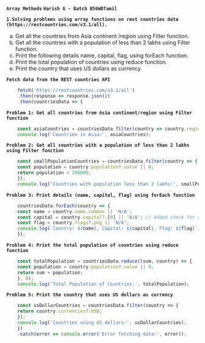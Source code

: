 **`Array Methods`**
**`Harish G - Batch B56WDTamil`**

**`1.Solving problems using array functions on rest countries data (https://restcountries.com/v3.1/all).`**
    <ol type=a>
    <li>Get all the countries from Asia continent /region using Filter function.</li>
    <li>Get all the countries with a population of less than 2 lakhs using Filter function.</li>
    <li>Print the following details name, capital, flag, using forEach function.</li>
    <li>Print the total population of countries using reduce function.</li>
    <li>Print the country that uses US dollars as currency.</li>
    </ol>

**`Fetch data from the REST countries API`**
```javascript
    fetch('https://restcountries.com/v3.1/all')
    .then(response => response.json())
    .then(countriesData => {
```
**`Problem 1: Get all countries from Asia continent/region using Filter function`**
```javascript 
    const asiaCountries = countriesData.filter(country => country.region === 'Asia');
    console.log('Countries in Asia:', asiaCountries);
```
**`Problem 2: Get all countries with a population of less than 2 lakhs using Filter function`**
```javascript
    const smallPopulationCountries = countriesData.filter(country => {
    const population = country.population?.value || 0;
    return population < 200000;
    });
    console.log('Countries with population less than 2 lakhs:', smallPopulationCountries);
```

**`Problem 3: Print details (name, capital, flag) using forEach function`**
```javascript
    countriesData.forEach(country => {
    const name = country.name.common || 'N/A';
    const capital = country.capital?.[0] || 'N/A'; // Added check for capital
    const flag = country.flags?.png || 'N/A';
    console.log(`Country: ${name}, Capital: ${capital}, Flag: ${flag}`);
    });
```
**`Problem 4: Print the total population of countries using reduce function`**
```javascript
    const totalPopulation = countriesData.reduce((sum, country) => {
    const population = country.population?.value || 0;
    return sum + population;
    }, 0);
    console.log('Total Population of Countries:', totalPopulation);
```
**`Problem 5: Print the country that uses US dollars as currency`**
```javascript
    const usDollarCountries = countriesData.filter(country => {
    return country.currencies?.USD;
    });
    console.log('Countries using US dollars:', usDollarCountries);
    })
    .catch(error => console.error('Error fetching data:', error));
```
